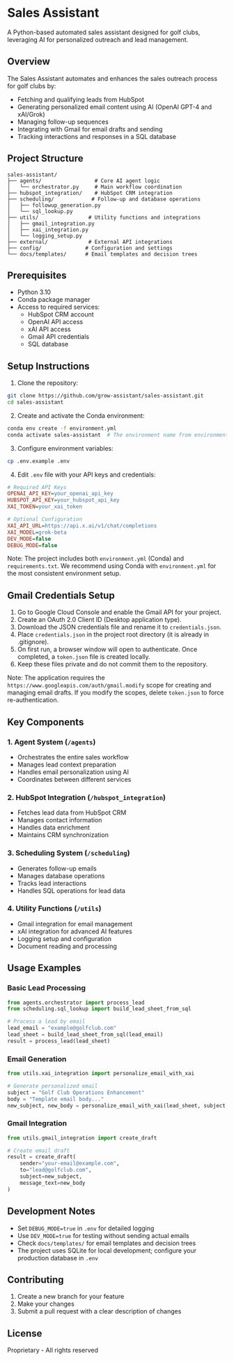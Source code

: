 # Sales Assistant

A Python-based automated sales assistant designed for golf clubs, leveraging AI for personalized outreach and lead management.

## Overview

The Sales Assistant automates and enhances the sales outreach process for golf clubs by:
- Fetching and qualifying leads from HubSpot
- Generating personalized email content using AI (OpenAI GPT-4 and xAI/Grok)
- Managing follow-up sequences
- Integrating with Gmail for email drafts and sending
- Tracking interactions and responses in a SQL database

## Project Structure

```
sales-assistant/
├── agents/                 # Core AI agent logic
│   └── orchestrator.py     # Main workflow coordination
├── hubspot_integration/    # HubSpot CRM integration
├── scheduling/            # Follow-up and database operations
│   ├── followup_generation.py
│   └── sql_lookup.py
├── utils/                # Utility functions and integrations
│   ├── gmail_integration.py
│   ├── xai_integration.py
│   └── logging_setup.py
├── external/             # External API integrations
├── config/              # Configuration and settings
└── docs/templates/      # Email templates and decision trees
```

## Prerequisites

- Python 3.10
- Conda package manager
- Access to required services:
  - HubSpot CRM account
  - OpenAI API access
  - xAI API access
  - Gmail API credentials
  - SQL database

## Setup Instructions

1. Clone the repository:
```bash
git clone https://github.com/grow-assistant/sales-assistant.git
cd sales-assistant
```

2. Create and activate the Conda environment:
```bash
conda env create -f environment.yml
conda activate sales-assistant  # The environment name from environment.yml
```

3. Configure environment variables:
```bash
cp .env.example .env
```

4. Edit `.env` file with your API keys and credentials:
```ini
# Required API Keys
OPENAI_API_KEY=your_openai_api_key
HUBSPOT_API_KEY=your_hubspot_api_key
XAI_TOKEN=your_xai_token

# Optional Configuration
XAI_API_URL=https://api.x.ai/v1/chat/completions
XAI_MODEL=grok-beta
DEV_MODE=false
DEBUG_MODE=false
```

Note: The project includes both `environment.yml` (Conda) and `requirements.txt`. We recommend using Conda with `environment.yml` for the most consistent environment setup.

## Gmail Credentials Setup

1. Go to Google Cloud Console and enable the Gmail API for your project.
2. Create an OAuth 2.0 Client ID (Desktop application type).
3. Download the JSON credentials file and rename it to `credentials.json`.
4. Place `credentials.json` in the project root directory (it is already in .gitignore).
5. On first run, a browser window will open to authenticate. Once completed, a `token.json` file is created locally.
6. Keep these files private and do not commit them to the repository.

Note: The application requires the `https://www.googleapis.com/auth/gmail.modify` scope for creating and managing email drafts. If you modify the scopes, delete `token.json` to force re-authentication.

## Key Components

### 1. Agent System (`/agents`)
- Orchestrates the entire sales workflow
- Manages lead context preparation
- Handles email personalization using AI
- Coordinates between different services

### 2. HubSpot Integration (`/hubspot_integration`)
- Fetches lead data from HubSpot CRM
- Manages contact information
- Handles data enrichment
- Maintains CRM synchronization

### 3. Scheduling System (`/scheduling`)
- Generates follow-up emails
- Manages database operations
- Tracks lead interactions
- Handles SQL operations for lead data

### 4. Utility Functions (`/utils`)
- Gmail integration for email management
- xAI integration for advanced AI features
- Logging setup and configuration
- Document reading and processing

## Usage Examples

### Basic Lead Processing
```python
from agents.orchestrator import process_lead
from scheduling.sql_lookup import build_lead_sheet_from_sql

# Process a lead by email
lead_email = "example@golfclub.com"
lead_sheet = build_lead_sheet_from_sql(lead_email)
result = process_lead(lead_sheet)
```

### Email Generation
```python
from utils.xai_integration import personalize_email_with_xai

# Generate personalized email
subject = "Golf Club Operations Enhancement"
body = "Template email body..."
new_subject, new_body = personalize_email_with_xai(lead_sheet, subject, body)
```

### Gmail Integration
```python
from utils.gmail_integration import create_draft

# Create email draft
result = create_draft(
    sender="your-email@example.com",
    to="lead@golfclub.com",
    subject=new_subject,
    message_text=new_body
)
```

## Development Notes

- Set `DEBUG_MODE=true` in `.env` for detailed logging
- Use `DEV_MODE=true` for testing without sending actual emails
- Check `docs/templates/` for email templates and decision trees
- The project uses SQLite for local development; configure your production database in `.env`

## Contributing

1. Create a new branch for your feature
2. Make your changes
3. Submit a pull request with a clear description of changes

## License

Proprietary - All rights reserved
